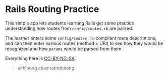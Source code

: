 Rails Routing Practice
======================

This simple app lets students learning Rails get some practice
understanding how routes from `config/routes.rb` are parsed.

The learner enters some `config/routes.rb`-compliant route descriptions,
and can then enter various routes (method + URI) to see how they would
be recognized and how `params` would be parsed from them.

Everything here is [CC-BY-NC-SA](https://creativecommons.org/licenses/by-nc-sa/4.0/legalcode).

>sithipong chamratritthirong